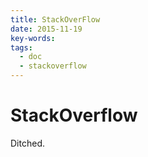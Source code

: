 ```yaml
---
title: StackOverFlow
date: 2015-11-19
key-words:
tags:
  - doc
  - stackoverflow
---
```


StackOverflow
=============

Ditched.
